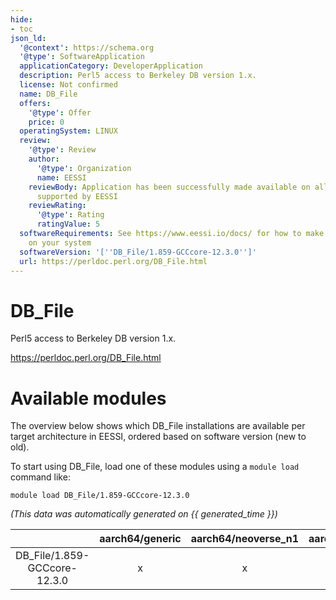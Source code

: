 ```yaml
---
hide:
- toc
json_ld:
  '@context': https://schema.org
  '@type': SoftwareApplication
  applicationCategory: DeveloperApplication
  description: Perl5 access to Berkeley DB version 1.x.
  license: Not confirmed
  name: DB_File
  offers:
    '@type': Offer
    price: 0
  operatingSystem: LINUX
  review:
    '@type': Review
    author:
      '@type': Organization
      name: EESSI
    reviewBody: Application has been successfully made available on all architectures
      supported by EESSI
    reviewRating:
      '@type': Rating
      ratingValue: 5
  softwareRequirements: See https://www.eessi.io/docs/ for how to make EESSI available
    on your system
  softwareVersion: '[''DB_File/1.859-GCCcore-12.3.0'']'
  url: https://perldoc.perl.org/DB_File.html
---
```


DB_File
=======


Perl5 access to Berkeley DB version 1.x.

https://perldoc.perl.org/DB_File.html
# Available modules


The overview below shows which DB_File installations are available per target architecture in EESSI, ordered based on software version (new to old).

To start using DB_File, load one of these modules using a `module load` command like:

```shell
module load DB_File/1.859-GCCcore-12.3.0
```

*(This data was automatically generated on {{ generated_time }})*  

| |aarch64/generic|aarch64/neoverse_n1|aarch64/neoverse_v1|x86_64/generic|x86_64/amd/zen2|x86_64/amd/zen3|x86_64/amd/zen4|x86_64/intel/haswell|x86_64/intel/sapphirerapids|x86_64/intel/skylake_avx512|aarch64/nvidia/grace|
| :---: | :---: | :---: | :---: | :---: | :---: | :---: | :---: | :---: | :---: | :---: | :---: |
|DB_File/1.859-GCCcore-12.3.0|x|x|x|x|x|x|x|x|x|x|x|
